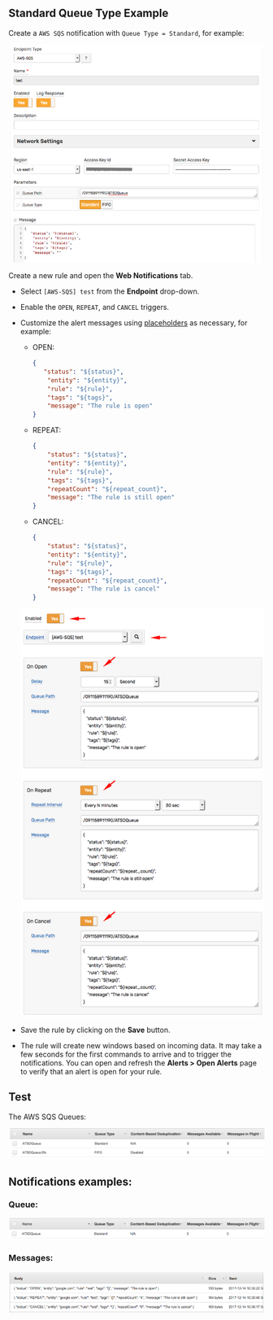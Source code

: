 ## Standard Queue Type Example

Create a `AWS SQS` notification with `Queue Type = Standard`, for example:

![](images/aws_sqs_web_notification_config_standard.png)

Create a new rule and open the **Web Notifications** tab.
* Select `[AWS-SQS] test` from the **Endpoint** drop-down.
* Enable the `OPEN`, `REPEAT`, and `CANCEL` triggers.
* Customize the alert messages using [placeholders](../placeholders.md) as necessary, for example:

   - OPEN:

       ```json
       {
          "status": "${status}",
           "entity": "${entity}",
           "rule": "${rule}",
           "tags": "${tags}",
           "message": "The rule is open"
       }
       ```

   - REPEAT:

       ```json
       {
           "status": "${status}",
           "entity": "${entity}",
           "rule": "${rule}",
           "tags": "${tags}",
           "repeatCount": "${repeat_count}",
           "message": "The rule is still open"
       }
       ```

   - CANCEL:

       ```json
       {
           "status": "${status}",
           "entity": "${entity}",
           "rule": "${rule}",
           "tags": "${tags}",
           "repeatCount": "${repeat_count}",
           "message": "The rule is cancel"
       }
       ```

  ![](images/aws_sqs_web_notification_standard.png)

* Save the rule by clicking on the **Save** button.

* The rule will create new windows based on incoming data.
It may take a few seconds for the first commands to arrive and to trigger the notifications. You can open and refresh the **Alerts > Open Alerts** page to verify that an alert is open for your rule.

## Test

The AWS SQS Queues:

![](images/aws_sqs_queues.png)

## Notifications examples:

### Queue:

![](images/aws_sqs_web_notification_standard_test_1.png)

### Messages:

![](images/aws_sqs_web_notification_standard_test_2.png)
